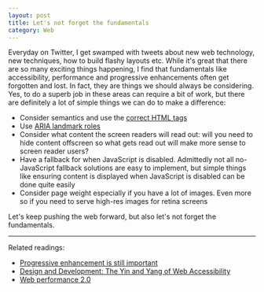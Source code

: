 ```yaml
---
layout: post
title: Let's not forget the fundamentals
category: Web
---
```


Everyday on Twitter, I get swamped with tweets about new web technology, new techniques, how to build flashy layouts etc. While it's great that there are so many exciting things happening, I find that fundamentals like accessibility, performance and progressive enhancements often get forgotten and lost. In fact, they are things we should always be considering. Yes, to do a superb job in these areas can require a bit of work, but there are definitely a lot of simple things we can do to make a difference:

* Consider semantics and use the [correct HTML tags](http://www.karlgroves.com/2013/05/14/links-are-not-buttons-neither-are-divs-and-spans/)
* Use [ARIA landmark roles](http://blog.paciellogroup.com/2013/02/using-wai-aria-landmarks-2013/)
* Consider what content the screen readers will read out: will you need to hide content offscreen so what gets read out will make more sense to screen reader users?
* Have a fallback for when JavaScript is disabled. Admittedly not all no-JavaScript fallback solutions are easy to implement, but simple things like ensuring content is displayed when JavaScript is disabled can be done quite easily
* Consider page weight especially if you have a lot of images. Even more so if you need to serve high-res images for retina screens

Let's keep pushing the web forward, but also let's not forget the fundamentals.

---------------------------------------

Related readings:

* [Progressive enhancement is still important](http://jakearchibald.com/2013/progressive-enhancement-still-important/)
* [Design and Development: The Yin and Yang of Web Accessibility](http://simplyaccessible.com/article/both/)
* [Web performance 2.0](http://gorkamolero.com/work/thought/Web-performance-2.html)
